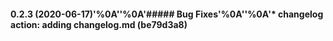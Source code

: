 #### 0.2.3 (2020-06-17)'%0A''%0A'##### Bug Fixes'%0A''%0A'* **changelog action:** adding changelog.md (be79d3a8)
